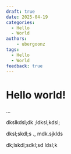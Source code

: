 ```yaml
---
draft: true 
date: 2025-04-19 
categories:
  - Hello
  - World
authors: 
    - ubergoonz
tags:
  - Hello
  - World
feedback: true
---
```


# Hello world!
...

dkslkdsl;dk ;ldksl;kdsl;

dksl;skdl;s ., mdk.sjklds

dk;lskdl;sdkl;sd
ldsl;k


